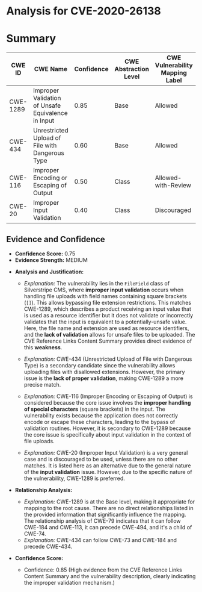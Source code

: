# Analysis for CVE-2020-26138

# Summary
| CWE ID    | CWE Name                                                                     | Confidence | CWE Abstraction Level | CWE Vulnerability Mapping Label | CWE-Vulnerability Mapping Notes |
| --------- | ---------------------------------------------------------------------------- | ---------- | --------------------- | ------------------------------- | ----------------------------- |
| CWE-1289 | Improper Validation of Unsafe Equivalence in Input                           | 0.85       | Base                  | Allowed                         |                               |
| CWE-434 | Unrestricted Upload of File with Dangerous Type | 0.60 | Base | Allowed | Secondary Candidate                               |
| CWE-116 | Improper Encoding or Escaping of Output                                      | 0.50       | Class                  | Allowed-with-Review                   | Secondary Candidate                               |
| CWE-20 | Improper Input Validation | 0.40 | Class | Discouraged                         | Secondary Candidate                               |

## Evidence and Confidence

*   **Confidence Score:** 0.75
*   **Evidence Strength:** MEDIUM

- **Analysis and Justification:**
  - *Explanation:* The vulnerability lies in the `FileField` class of Silverstripe CMS, where **improper input validation** occurs when handling file uploads with field names containing square brackets (`[]`). This allows bypassing file extension restrictions. This matches CWE-1289, which describes a product receiving an input value that is used as a resource identifier but it does not validate or incorrectly validates that the input is equivalent to a potentially-unsafe value. Here, the file name and extension are used as resource identifiers, and the **lack of validation** allows for unsafe files to be uploaded. The CVE Reference Links Content Summary provides direct evidence of this **weakness**.
  - *Explanation:* CWE-434 (Unrestricted Upload of File with Dangerous Type) is a secondary candidate since the vulnerability allows uploading files with disallowed extensions. However, the primary issue is the **lack of proper validation**, making CWE-1289 a more precise match.

  - *Explanation:* CWE-116 (Improper Encoding or Escaping of Output) is considered because the core issue involves the **improper handling of special characters** (square brackets) in the input. The vulnerability exists because the application does not correctly encode or escape these characters, leading to the bypass of validation routines. However, it is secondary to CWE-1289 because the core issue is specifically about input validation in the context of file uploads.
  - *Explanation:* CWE-20 (Improper Input Validation) is a very general case and is discouraged to be used, unless there are no other matches. It is listed here as an alternative due to the general nature of the **input validation** issue. However, due to the specific nature of the vulnerability, CWE-1289 is preferred.

- **Relationship Analysis:**
  - *Explanation:* CWE-1289 is at the Base level, making it appropriate for mapping to the root cause. There are no direct relationships listed in the provided information that significantly influence the mapping. The relationship analysis of CWE-79 indicates that it can follow CWE-184 and CWE-113, it can precede CWE-494, and it's a child of CWE-74.
  - *Explanation:* CWE-434 can follow CWE-73 and CWE-184 and precede CWE-434.

- **Confidence Score:**
  - Confidence: 0.85 (High evidence from the CVE Reference Links Content Summary and the vulnerability description, clearly indicating the improper validation mechanism.)